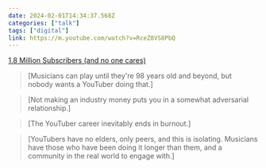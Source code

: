 ```yaml
---
date: 2024-02-01T14:34:37.568Z
categories: ["talk"]
tags: ["digital"]
link: https://m.youtube.com/watch?v=RceZ8VS8PbQ
---
```

[1.8 Million Subscribers (and no one cares)](https://m.youtube.com/watch?v=RceZ8VS8PbQ)

> [Musicians can play until they're 98 years old and beyond, but nobody wants a YouTuber doing that.]

> [Not making an industry money puts you in a somewhat adversarial relationship.]

> [The YouTuber career inevitably ends in burnout.]

> [YouTubers have no elders, only peers, and this is isolating. Musicians have those who have been doing it longer than them, and a community in the real world to engage with.]
